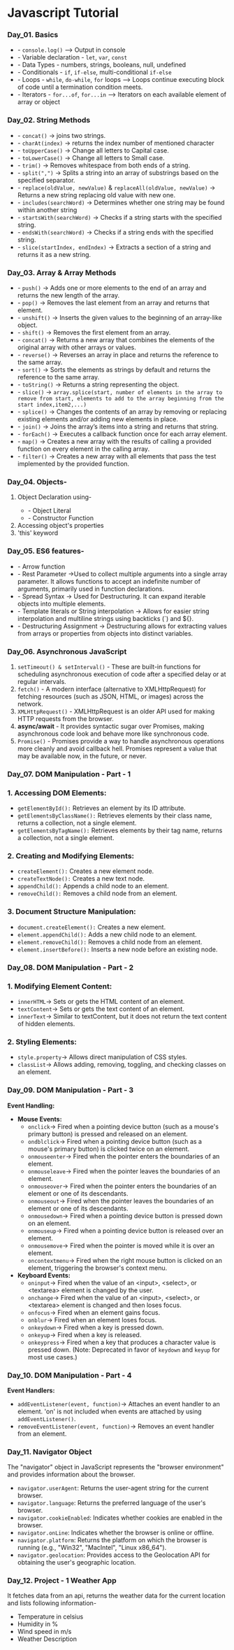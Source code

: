 <h1>Javascript Tutorial</h1>

<h3>Day_01. Basics</h3>
<ul>
    <li>- <code>console.log()</code> --> Output in console</li>
    <li>- Variable declaration - <code>let</code>, <code>var</code>, <code>const</code></li>
    <li>- Data Types - numbers, strings, booleans, null, undefined</li>
    <li>- Conditionals - <code>if</code>, <code>if-else</code>, multi-conditional <code>if-else</code></li>
    <li>- Loops - <code>while</code>, <code>do-while</code>, <code>for</code> loops --> Loops continue executing block of code until a termination condition meets.</li>
    <li>- Iterators - <code>for...of</code>, <code>for...in</code> --> Iterators on each available element of array or object</li>
</ul>

<h3>Day_02. String Methods</h3>
<ul>
    <li>- <code>concat()</code> -> joins two strings.</li>
    <li>- <code>charAt(index)</code> -> returns the index number of mentioned character</li>
    <li>- <code>toUpperCase()</code> -> Change all letters to Capital case.</li>
    <li>- <code>toLowerCase()</code> -> Change all letters to Small case.</li>
    <li>- <code>trim()</code> -> Removes whitespace from both ends of a string.</li>
    <li>- <code>split(",")</code> -> Splits a string into an array of substrings based on the specified separator.</li>
    <li>- <code>replace(oldValue, newValue)</code> & <code>replaceAll(oldValue, newValue)</code> -> Returns a new string replacing old value with new one.</li>
    <li>- <code>includes(searchWord)</code> -> Determines whether one string may be found within another string</li>
    <li>- <code>startsWith(searchWord)</code> -> Checks if a string starts with the specified string.</li>
    <li>- <code>endsWith(searchWord)</code> -> Checks if a string ends with the specified string.</li>
    <li>- <code>slice(startIndex, endIndex)</code> -> Extracts a section of a string and returns it as a new string.</li>
</ul>

<h3>Day_03. Array & Array Methods</h3>
<ul>
    <li>- <code>push()</code> -> Adds one or more elements to the end of an array and returns the new length of the array.</li>
    <li>- <code>pop()</code> -> Removes the last element from an array and returns that element.</li>
    <li>- <code>unshift()</code> -> Inserts the given values to the beginning of an array-like object.</li>
    <li>- <code>shift()</code> -> Removes the first element from an array.</li>
    <li>- <code>concat()</code> -> Returns a new array that combines the elements of the original array with other arrays or values.</li>
    <li>- <code>reverse()</code> -> Reverses an array in place and returns the reference to the same array.</li>
    <li>- <code>sort()</code> -> Sorts the elements as strings by default and returns the reference to the same array.</li>
    <li>- <code>toString()</code> -> Returns a string representing the object.</li>
    <li>- <code>slice()</code> -> <code>array.splice(start, number of elements in the array to remove from start, elements to add to the array beginning from the start index,item2,...)</code></li>
    <li>- <code>splice()</code> -> Changes the contents of an array by removing or replacing existing elements and/or adding new elements in place.</li>
    <li>- <code>join()</code> -> Joins the array’s items into a string and returns that string.</li>
    <li>- <code>forEach()</code> -> Executes a callback function once for each array element.</li>
    <li>- <code>map()</code> -> Creates a new array with the results of calling a provided function on every element in the calling array.</li>
    <li>- <code>filter()</code> -> Creates a new array with all elements that pass the test implemented by the provided function.</li>
</ul>

<h3>Day_04. Objects-</h3>
<ol>
    <li>Object Declaration using-</li>
    <ul>
        <li>- Object Literal</li>
        <li>- Constructor Function</li>
    </ul>
    <li>Accessing object's properties</li>
    <li>'this' keyword</li>
</ol>

<h3>Day_05. ES6 features-</h3>
<ul>
    <li>- Arrow function</li>
    <li>- Rest Parameter ->Used to collect multiple arguments into a single array parameter. It allows functions to accept an indefinite number of arguments, primarily used in function declarations.</li>
    <li>- Spread Syntax -> Used for Destructuring. It can expand iterable objects into multiple elements.</li>
    <li>- Template literals or String interpolation -> Allows for easier string interpolation and multiline strings using backticks (`) and ${}.</li>
    <li>- Destructuring Assignment -> Destructuring allows for extracting values from arrays or properties from objects into distinct variables.</li>
</ul>

<h3>Day_06. Asynchronous JavaScript</h3>
<ol>
    <li><code>setTimeout() & setInterval()</code> - These are built-in functions for scheduling asynchronous execution of code after a specified delay or at regular intervals.</li>
    <li><code>fetch()</code> - A modern interface (alternative to XMLHttpRequest) for fetching resources (such as JSON, HTML, or images) across the network.</li>
    <li><code>XMLHttpRequest()</code> - XMLHttpRequest is an older API used for making HTTP requests from the browser.</li>
    <li><strong>async/await</strong> - It provides syntactic sugar over Promises, making asynchronous code look and behave more like synchronous code.</li>
    <li><code>Promise()</code> - Promises provide a way to handle asynchronous operations more cleanly and avoid callback hell. Promises represent a value that may be available now, in the future, or never.</li>
</ol>

<h3>Day_07. DOM Manipulation - Part - 1</h3>

### 1. Accessing DOM Elements:
<ul>
  <li><code>getElementById():</code> Retrieves an element by its ID attribute.</li>
  <li><code>getElementsByClassName():</code> Retrieves elements by their class name, returns a collection, not a single element.</li>
  <li><code>getElementsByTagName():</code> Retrieves elements by their tag name, returns a collection, not a single element.</li>
</ul>

### 2. Creating and Modifying Elements:
<ul>
  <li><code>createElement():</code> Creates a new element node.</li>
  <li><code>createTextNode():</code> Creates a new text node.</li>
  <li><code>appendChild():</code> Appends a child node to an element.</li>
  <li><code>removeChild():</code> Removes a child node from an element.</li>
</ul>

### 3. Document Structure Manipulation:
<ul>
  <li><code>document.createElement():</code> Creates a new element.</li>
  <li><code>element.appendChild():</code> Adds a new child node to an element.</li>
  <li><code>element.removeChild():</code> Removes a child node from an element.</li>
  <li><code>element.insertBefore():</code> Inserts a new node before an existing node.</li>
</ul>

<h3>Day_08. DOM Manipulation - Part - 2</h3>

### 1. Modifying Element Content:
<ul>
  <li><code>innerHTML</code>-> Sets or gets the HTML content of an element.</li>
  <li><code>textContent</code>-> Sets or gets the text content of an element.</li>
  <li><code>innerText</code>-> Similar to textContent, but it does not return the text content of hidden elements.</li>
</ul>

### 2. Styling Elements:
<ul>
  <li><code>style.property</code>-> Allows direct manipulation of CSS styles.</li>
  <li><code>classList</code>-> Allows adding, removing, toggling, and checking classes on an element.</li>
</ul>

<h3>Day_09. DOM Manipulation - Part - 3</h3>

<strong>Event Handling:</strong>
<ul>
    <li><strong>Mouse Events:</strong>
    <ul>
        <li><code>onclick</code>-> Fired when a pointing device button (such as a mouse's primary button) is pressed and released on an element.</li>
        <li><code>ondblclick</code>-> Fired when a pointing device button (such as a mouse's primary button) is clicked twice on an element.</li>
        <li><code>onmouseenter</code>-> Fired when the pointer enters the boundaries of an element.</li>
        <li><code>onmouseleave</code>-> Fired when the pointer leaves the boundaries of an element.</li>
        <li><code>onmouseover</code>-> Fired when the pointer enters the boundaries of an element or one of its descendants.</li>
        <li><code>onmouseout</code>-> Fired when the pointer leaves the boundaries of an element or one of its descendants.</li>
        <li><code>onmousedown</code>-> Fired when a pointing device button is pressed down on an element.</li>
        <li><code>onmouseup</code>-> Fired when a pointing device button is released over an element.</li>
        <li><code>onmousemove</code>-> Fired when the pointer is moved while it is over an element.</li>
        <li><code>oncontextmenu</code>-> Fired when the right mouse button is clicked on an element, triggering the browser's context menu.</li>
    </ul>
    </li>
    <li><strong>Keyboard Events:</strong>
    <ul>
        <li><code>oninput</code>-> Fired when the value of an &lt;input&gt;, &lt;select&gt;, or &lt;textarea&gt; element is changed by the user.</li>
        <li><code>onchange</code>-> Fired when the value of an &lt;input&gt;, &lt;select&gt;, or &lt;textarea&gt; element is changed and then loses focus.</li>
        <li><code>onfocus</code>-> Fired when an element gains focus.</li>
        <li><code>onblur</code>-> Fired when an element loses focus.</li>
        <li><code>onkeydown</code>-> Fired when a key is pressed down.</li>
        <li><code>onkeyup</code>-> Fired when a key is released.</li>
        <li><code>onkeypress</code>-> Fired when a key that produces a character value is pressed down. (Note: Deprecated in favor of <code>keydown</code> and <code>keyup</code> for most use cases.)</li>
    </ul>
    </li>
</ul>

<h3>Day_10. DOM Manipulation - Part - 4 </h3>

<strong>Event Handlers:</strong>
<ul>
    <li><code>addEventListener(event, function)</code>-> Attaches an event handler to an element. 'on' is not included when events are attached by using <code>addEventListener()</code>.</li>
    <li><code>removeEventListener(event, function)</code>-> Removes an event handler from an element.</li>
</ul>

<h3>Day_11. Navigator Object </h3>
<p>The "navigator" object in JavaScript represents the "browser environment" and provides information about the browser.</p>
<ul>
    <li><code>navigator.userAgent</code>: Returns the user-agent string for the current browser.</li>
    <li><code>navigator.language</code>: Returns the preferred language of the user's browser.</li>
    <li><code>navigator.cookieEnabled</code>: Indicates whether cookies are enabled in the browser.</li>
    <li><code>navigator.onLine</code>: Indicates whether the browser is online or offline.</li>
    <li><code>navigator.platform</code>: Returns the platform on which the browser is running (e.g., "Win32", "MacIntel", "Linux x86_64").</li>
    <li><code>navigator.geolocation</code>: Provides access to the Geolocation API for obtaining the user's geographic location.</li>
</ul>

<h3>Day_12. Project - 1 Weather App </h3>
<p>It fetches data from an api, returns the weather data for the current location and lists following information-</p>
<ul>
    <li>Temperature in celsius</li>
    <li>Humidity in %</li>
    <li>Wind speed in m/s</li>
    <li>Weather Description</li>
</ul>
